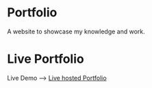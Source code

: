 # Portfolio
A website to showcase my knowledge and work.

# Live Portfolio
Live Demo --> [Live hosted Portfolio](https://anuj-barochia-portfolio.netlify.app/)
